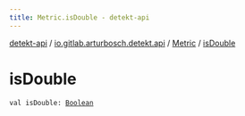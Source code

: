 ```yaml
---
title: Metric.isDouble - detekt-api
---
```


[detekt-api](../../index.html) / [io.gitlab.arturbosch.detekt.api](../index.html) / [Metric](index.html) / [isDouble](./is-double.html)

# isDouble

`val isDouble: `[`Boolean`](https://kotlinlang.org/api/latest/jvm/stdlib/kotlin/-boolean/index.html)